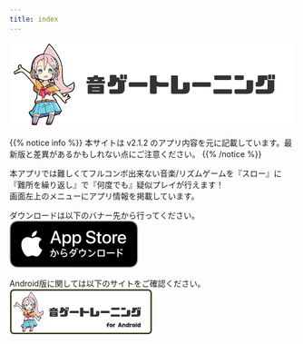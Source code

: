 ```yaml
---
title: index
---
```


![top banner](top_banner.jp.png)

{{% notice info %}}
本サイトは v2.1.2 のアプリ内容を元に記載しています。最新版と差異があるかもしれない点にご注意ください。
{{% /notice %}}

本アプリでは難しくてフルコンボ出来ない音楽/リズムゲームを『スロー』に『難所を繰り返し』で『何度でも』疑似プレイが行えます！<br>画面左上のメニューにアプリ情報を掲載しています。

ダウンロードは以下のバナー先から行ってください。<br>
[![App store link](img_appstore_banner.jp.png#imgleft)](https://itunes.apple.com/jp/app/id1088874473?mt=8)
<div class="clear clear_box"></div>

Android版に関しては以下のサイトをご確認ください。<br>
[![Site link](img_banner_android.jp.png#imgleft)](https://hyoromo.github.io/sound-game-training-android/jp/)
<div class="clear clear_box"></div>
